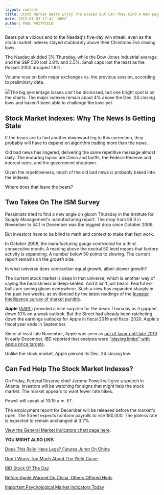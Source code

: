 ```yaml
---
layout: content
title: Stock Market Bears Enjoy The Losses But Can They Find A New Leg Down?
date: 2019-01-03 17:41 -0800
author: PAUL WHITFIELD
---
```






Bears put a vicious end to the Nasdaq's five-day win streak, even as the stock market indexes stayed stubbornly above their Christmas Eve closing lows.




The Nasdaq skidded 3% Thursday, while the Dow Jones industrial average and the S&P 500 lost 2.8% and 2.5%. Small caps lost the least as the Russell 2000 dropped 1.8%.


Volume rose on both major exchanges vs. the previous session, according to preliminary data.


![](https://www.investors.com/wp-content/uploads/2019/01/MP010319-300x289.jpg)The big percentage losses can't be dismissed, but one bright spot is on the charts. The major indexes remain about 4% above the Dec. 24 closing lows and haven't been able to challenge the lows yet.


Stock Market Indexes: Why The News Is Getting Stale
---------------------------------------------------


If the bears are to find another downward leg to this correction, they probably will have to depend on algorithm trading more than the news.


Old bad news has lingered, delivering the same repetitive message almost daily. The enduring topics are China and tariffs, the Federal Reserve and interest rates, and the government shutdown.


Given the repetitiveness, much of the old bad news is probably baked into the indexes.


Where does that leave the bears?


Two Takes On The ISM Survey
---------------------------


Pessimists tried to find a new angle on gloom Thursday in the Institute for Supply Management's manufacturing report. The drop from 59.3 in November to 54.1 in December was the biggest drop since October 2008.


But investors have to be blind to math and context to make that fact work.


In October 2008, the manufacturing gauge *contracted* for a third consecutive month. A reading above the neutral 50 level means that factory activity is expanding. A number below 50 points to slowing. The current report remains on the *growth* side.


In what universe does contraction equal growth, albeit slower growth?


The current stock market is deep in that universe, which is another way of saying the bearishness is deep-seated. And it isn't just bears. Fearful ex-bulls are seeing gloom everywhere. Such a view has expanded sharply in the past two weeks, as evidenced by the latest readings of the [Investor Intelligence survey of market pundits](https://research.investors.com/psychological-market-indicators/).


**Apple** ([AAPL](https://research.investors.com/quote.aspx?symbol=AAPL)) provided a nice surprise for the bears Thursday as it gapped down 10% on a weak outlook. But the Street had already been ratcheting down the earnings outlooks for Apple in fiscal 2019 and fiscal 2020. Apple's fiscal year ends in September.


Since at least late November, Apple was seen as [out of favor until late 2019](https://www.investors.com/news/technology/click/apple-stock-penalty-box-late-2019/). In early December, IBD reported that analysts were ["playing limbo" with Apple price targets](https://www.investors.com/news/technology/click/apple-stock-price-target-morgan-stanley/).


Unlike the stock market, Apple pierced its Dec. 24 closing low.


Can Fed Help The Stock Market Indexes?
--------------------------------------


On Friday, Federal Reserve chief Jerome Powell will give a speech in Atlanta. Investors will be watching for signs that might help the stock market. The market appears to want fewer rate hikes.


Powell will speak at 10:15 a.m. ET.


The employment report for December will be released before the market's open. The Street expects nonfarm payrolls to rise 180,000. The jobless rate is expected to remain unchanged at 3.7%.


[View the General Market Indicators chart page here](https://www.investors.com/wp-content/uploads/2019/01/IBD0301152400GMI.pdf).


**YOU MIGHT ALSO LIKE:**


[Does This Rally Have Legs? Futures Jump On China](https://www.investors.com/market-trend/stock-market-today/dow-jones-futures-china-news-stock-market-rally/)


[Don't Worry Too Much About The Yield Curve](https://www.investors.com/how-to-invest/investors-corner/how-to-trade-treasury-bond-yield-curve-stocks/)


[IBD Stock Of The Day](https://www.investors.com/research/ibd-stock-of-the-day/)


[Before Apple Warned On China, Others Offered Hints](https://www.investors.com/news/chinese-economy-slowdown-apple-stock-starbucks-stock-fedex-stock-ford-stock/)


[Important Psychological Market Indicators Today](https://research.investors.com/psychological-market-indicators/)




